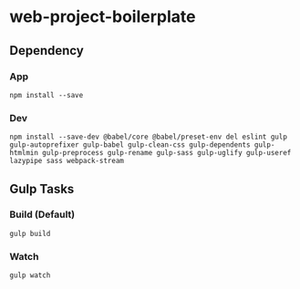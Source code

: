 # web-project-boilerplate

## Dependency

### App

```
npm install --save
```

### Dev

```
npm install --save-dev @babel/core @babel/preset-env del eslint gulp gulp-autoprefixer gulp-babel gulp-clean-css gulp-dependents gulp-htmlmin gulp-preprocess gulp-rename gulp-sass gulp-uglify gulp-useref lazypipe sass webpack-stream
```

## Gulp Tasks

### Build (Default)

```
gulp build
```

### Watch

```
gulp watch
```